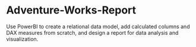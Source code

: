 # Adventure-Works-Report
Use PowerBI to create a relational data model, add calculated columns and DAX measures from scratch, and design a report for data analysis and visualization.
